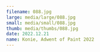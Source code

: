 ```yaml
---
filename: 088.jpg
large: media/large/088.jpg
small: media/small/088.jpg
thumb: media/thumbs/088.jpg
date: 2022.12.21
name: Konie, Adwent of Paint 2022
---
```

